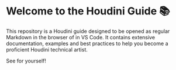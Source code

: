 # Welcome to the Houdini Guide 📚

This repository is a Houdini guide designed to be opened as regular Markdown in the browser of in VS Code. 
It contains extensive documentation, examples and best practices to help you become a proficient Houdini technical artist.

See for yourself!